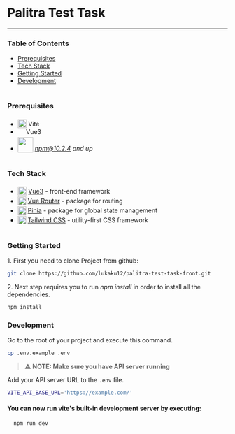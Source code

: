  <h1>Palitra Test Task</h1>

---

### Table of Contents

- [Prerequisites](#prerequisites)
- [Tech Stack](#tech-stack)
- [Getting Started](#getting-started)
- [Development](#development)

#

### Prerequisites

- <img src="https://vitejs.dev/logo-with-shadow.png" height="20" width="20" style="position: relative; top: 4px" /> Vite
- <img src="https://upload.wikimedia.org/wikipedia/commons/thumb/9/95/Vue.js_Logo_2.svg/512px-Vue.js_Logo_2.svg.png?20170919082558" height="15" style="position: relative; top: 4px" /> Vue3
- <img src="https://upload.wikimedia.org/wikipedia/commons/thumb/d/db/Npm-logo.svg/540px-Npm-logo.svg.png?20140904162625" width="35" style="position: relative; top: 4px" /> *npm@10.2.4 and up*

#

### Tech Stack

- <img src="https://upload.wikimedia.org/wikipedia/commons/thumb/9/95/Vue.js_Logo_2.svg/512px-Vue.js_Logo_2.svg.png?20170919082558" height="20" style="position: relative; top: 4px" /> [Vue3](https://vuejs.org/) - front-end framework
- <img src="https://user-images.githubusercontent.com/7110136/29002858-a09570d2-7ab4-11e7-8faa-5dd6d4458b0d.png" height="19" style="position: relative; top: 4px" /> [Vue Router](https://router.vuejs.org/) - package for routing
- <img src="https://pinia.vuejs.org/logo.svg" height="19" style="position: relative; top: 4px" /> [Pinia](https://pinia.vuejs.org/) - package for global state management
- <img src="https://tailwindcss.com/favicons/apple-touch-icon.png?v=3" height="19" style="position: relative; top: 4px" /> [Tailwind CSS](https://tailwindcss.com/)  - utility-first CSS framework

#

### Getting Started

1\. First you need to clone Project from github:

```sh
git clone https://github.com/lukaku12/palitra-test-task-front.git
```

2\. Next step requires you to run _npm install_ in order to install all the dependencies.

```sh
npm install
```

### Development

Go to the root of your project and execute this command.

```sh
cp .env.example .env
```

> **⚠ NOTE: Make sure you have API server running**

Add your API server URL to the `.env` file.

```sh
VITE_API_BASE_URL='https://example.com/'
```

#### You can now run vite's built-in development server by executing:

```sh
  npm run dev
```